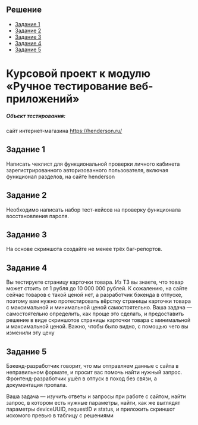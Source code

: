 ## Решение
* [Задание 1](https://docs.google.com/spreadsheets/d/140Hj0jma7JRQF0f-hVno38F72juQ8SBB/edit?usp=sharing&ouid=110707624469790221700&rtpof=true&sd=true)
* [Задание 2](https://docs.google.com/spreadsheets/d/1qLVRoXtrej9M0J6GFiLQRkuJEUCkFefU/edit?usp=sharing&ouid=110707624469790221700&rtpof=true&sd=true)
* [Задание 3](https://docs.google.com/spreadsheets/d/166tdpnp7M26Bqy-fw6ZHzsTXJ9bA9V2v/edit?usp=sharing&ouid=110707624469790221700&rtpof=true&sd=true)
* [Задание 4](https://drive.google.com/drive/folders/18-W8Ch4kq1QoVKB92PrG5Ozn88HApMWe?usp=sharing)
* [Задание 5](https://drive.google.com/file/d/1Hofyf0NPrbnUJmRybTu9Nt8o7JNK2B8U/view?usp=sharing)

# Курсовой проект к модулю «Ручное тестирование веб-приложений»
##### Объект тестирования:
сайт интернет-магазина https://henderson.ru/

## Задание 1
Написать чеклист для функциональной проверки личного кабинета зарегистрированного авторизованного пользователя, включая функционал разделов, на сайте henderson

## Задание 2
Необходимо написать набор тест-кейсов на проверку функционала восстановления пароля.

## Задание 3
На основе скриншота создайте не менее трёх баг-репортов.

## Задание 4
Вы тестируете страницу карточки товара. Из ТЗ вы знаете, что товар может стоить от 1 рубля до 10 000 000 рублей. К сожалению, на сайте сейчас товаров с такой ценой нет, а разработчик бэкенда в отпуске, поэтому вам нужно протестировать вёрстку страницы карточки товара с максимальной и минимальной ценой самостоятельно. Ваша задача — самостоятельно определить, как проще это сделать, и предоставить решение в виде скриншотов страницы карточки товара с минимальной и максимальной ценой. Важно, чтобы было видно, с помощью чего вы изменили эту цену

## Задание 5
Бэкенд-разработчик говорит, что мы отправляем данные с сайта в неправильном формате, и просит вас помочь найти нужный запрос. Фронтенд-разработчик ушёл в отпуск в поход без связи, а документация пропала.

Ваша задача — изучить ответы и запросы при работе с сайтом, найти запрос, в котором есть нужные параметры, найти, как же выглядят параметры deviceUUID, requestID и status, и приложить скриншот искомого превью в таблицу с решениями